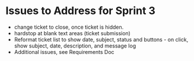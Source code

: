 # Issues to Address for Sprint 3
- change ticket to close, once ticket is hidden.
- hardstop at blank text areas (ticket submission)
- Reformat ticket list to show date, subject, status and buttons
        - on click, show subject, date, description, and message log
- Additional issues, see Requirements Doc